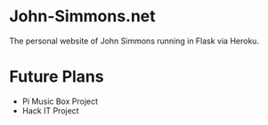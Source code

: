# John-Simmons.net
The personal website of John Simmons running in Flask via Heroku.

# Future Plans
* Pi Music Box Project
* Hack IT Project